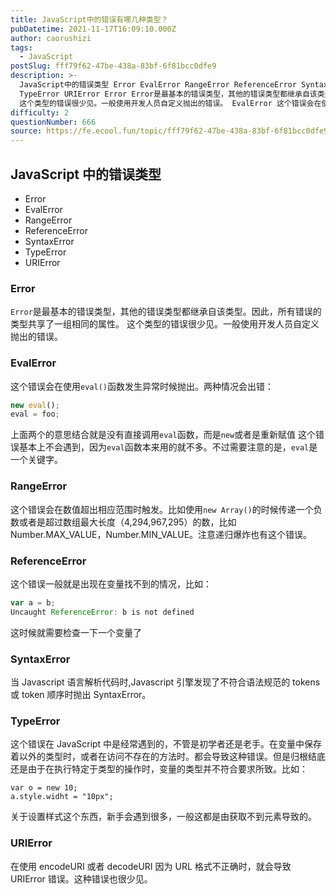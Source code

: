 ```yaml
---
title: JavaScript中的错误有哪几种类型？
pubDatetime: 2021-11-17T16:09:10.000Z
author: caorushizi
tags:
  - JavaScript
postSlug: fff79f62-47be-438a-83bf-6f81bcc0dfe9
description: >-
  JavaScript中的错误类型 Error EvalError RangeError ReferenceError SyntaxError
  TypeError URIError Error Error是最基本的错误类型，其他的错误类型都继承自该类型。因此，所有错误的类型共享了一组相同的属性。
  这个类型的错误很少见。一般使用开发人员自定义抛出的错误。 EvalError 这个错误会在使用eval(
difficulty: 2
questionNumber: 666
source: https://fe.ecool.fun/topic/fff79f62-47be-438a-83bf-6f81bcc0dfe9
---
```


## JavaScript 中的错误类型

- Error
- EvalError
- RangeError
- ReferenceError
- SyntaxError
- TypeError
- URIError

### Error

`Error`是最基本的错误类型，其他的错误类型都继承自该类型。因此，所有错误的类型共享了一组相同的属性。 这个类型的错误很少见。一般使用开发人员自定义抛出的错误。

### EvalError

这个错误会在使用`eval()`函数发生异常时候抛出。两种情况会出错：

```js
new eval();
eval = foo;
```

上面两个的意思结合就是没有直接调用`eval`函数，而是`new`或者是重新赋值
这个错误基本上不会遇到，因为`eval`函数本来用的就不多。不过需要注意的是，`eval`是一个关键字。

### RangeError

这个错误会在数值超出相应范围时触发。比如使用`new Array()`的时候传递一个负数或者是超过数组最大长度（4,294,967,295）的数，比如 Number.MAX_VALUE，Number.MIN_VALUE。注意递归爆炸也有这个错误。

### ReferenceError

这个错误一般就是出现在变量找不到的情况，比如：

```js
var a = b;
Uncaught ReferenceError: b is not defined
```

这时候就需要检查一下一个变量了

### SyntaxError

当 Javascript 语言解析代码时,Javascript 引擎发现了不符合语法规范的 tokens 或 token 顺序时抛出 SyntaxError。

### TypeError

这个错误在 JavaScript 中是经常遇到的，不管是初学者还是老手。在变量中保存着以外的类型时，或者在访问不存在的方法时。都会导致这种错误。但是归根结底还是由于在执行特定于类型的操作时，变量的类型并不符合要求所致。比如：

```
var o = new 10;
a.style.widht = "10px";
```

关于设置样式这个东西，新手会遇到很多，一般这都是由获取不到元素导致的。

### URIError

在使用 encodeURI 或者 decodeURI 因为 URL 格式不正确时，就会导致 URIError 错误。这种错误也很少见。

